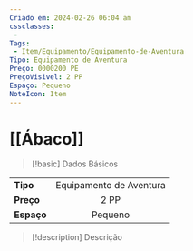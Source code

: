 ```yaml
---
Criado em: 2024-02-26 06:04 am
cssclasses:
 - 
Tags:
 - Item/Equipamento/Equipamento-de-Aventura
Tipo: Equipamento de Aventura
Preço: 0000200 PE
PreçoVisivel: 2 PP
Espaço: Pequeno
NoteIcon: Item
---
```

# [[Ábaco]]

> [!basic] Dados Básicos
> 
|            |     |
| ---------- |:---:|
| **Tipo**   |  Equipamento de Aventura   |
| **Preço**  |  2 PP   |
| **Espaço** |  Pequeno   |
>

> [!description] Descrição
> 
>